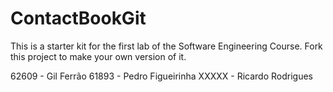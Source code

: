 # ContactBookGit
This is a starter kit for the first lab of the Software Engineering Course.
Fork this project to make your own version of it.

62609 - Gil Ferrão
61893 - Pedro Figueirinha
XXXXX - Ricardo Rodrigues
